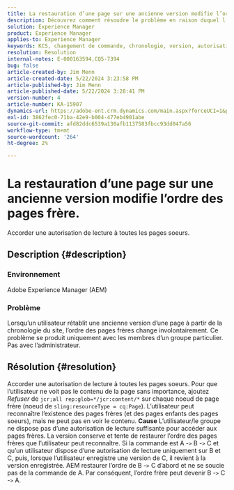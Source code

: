```yaml
---
title: La restauration d’une page sur une ancienne version modifie l’ordre des pages frère.
description: Découvrez comment résoudre le problème en raison duquel l’ordre des pages frères change involontairement lorsqu’un utilisateur rétablit une page sur une ancienne version à partir de la chronologie du site.
solution: Experience Manager
product: Experience Manager
applies-to: Experience Manager
keywords: KCS, changement de commande, chronologie, version, autorisation, AEM, Adobe Experience Manager, page frère, rétablir, dépannage
resolution: Resolution
internal-notes: E-000163594,CQ5-7394
bug: false
article-created-by: Jim Menn
article-created-date: 5/22/2024 3:23:58 PM
article-published-by: Jim Menn
article-published-date: 5/22/2024 3:28:41 PM
version-number: 4
article-number: KA-15907
dynamics-url: https://adobe-ent.crm.dynamics.com/main.aspx?forceUCI=1&pagetype=entityrecord&etn=knowledgearticle&id=ad7ff04c-4f18-ef11-9f8a-6045bd006268
exl-id: 3862fec0-71ba-42e9-b004-477eb4901abe
source-git-commit: afd82ddc6539a130afb1137583fbcc93dd047a56
workflow-type: tm+mt
source-wordcount: '264'
ht-degree: 2%

---
```


# La restauration d’une page sur une ancienne version modifie l’ordre des pages frère.


Accorder une autorisation de lecture à toutes les pages soeurs.

## Description {#description}


### <b>Environnement</b>

Adobe Experience Manager (AEM)



### <b>Problème</b>

Lorsqu’un utilisateur rétablit une ancienne version d’une page à partir de la chronologie du site, l’ordre des pages frères change involontairement. Ce problème se produit uniquement avec les membres d’un groupe particulier. Pas avec l’administrateur.


## Résolution {#resolution}


Accorder une autorisation de lecture à toutes les pages soeurs. Pour que l’utilisateur ne voit pas le contenu de la page sans importance, ajoutez *Refuser* de `jcr;all rep:glob=*/jcr:content/*` sur chaque noeud de page frère (noeud de `sling:resourceType = cq:Page`). L’utilisateur peut reconnaître l’existence des pages frères (et des pages enfants des pages soeurs), mais ne peut pas en voir le contenu.
<b>Cause</b>
L’utilisateur/le groupe ne dispose pas d’une autorisation de lecture suffisante pour accéder aux pages frères. La version conserve et tente de restaurer l’ordre des pages frères que l’utilisateur peut reconnaître. Si la commande est A -`>`  B -`>`  C et qu’un utilisateur dispose d’une autorisation de lecture uniquement sur B et C, puis, lorsque l’utilisateur enregistre une version de C, il revient à la version enregistrée. AEM restaurer l’ordre de B -`>`  C d’abord et ne se soucie pas de la commande de A. Par conséquent, l’ordre frère peut devenir B -`>`  C -`>`  A.
